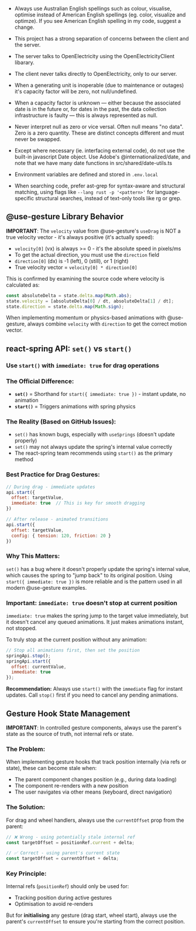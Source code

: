 - Always use Australian English spellings such as colour, visualise, optimise instead of American English spellings (eg. color, visualize and optimze). If you see American English spelling in my code, suggest a change.

- This project has a strong separation of concerns between the client and the server.
- The server talks to OpenElectricity using the OpenElectricityClient libarary.
- The client never talks directly to OpenElectricity, only to our server.

- When a generating unit is inoperable (due to maintenance or outages) it's capacity factor will be zero, not null/undefined.
- When a capacity factor is unknown — either because the associated date is in the future or, for dates in the past, the data collection infrastructure is faulty — this is always represented as null.

- Never interpret null as zero or vice versal. Often null means "no data". Zero is a zero quantity. These are distinct concepts different and must never be swapped.

- Except where necessary (ie. interfacing external code), do not use the built-in javascript Date object. Use Adobe's @internationalized/date, and note that we have many date functions in src/shared/date-utils.ts

- Environment variables are defined and stored in `.env.local`

- When searching code, prefer ast-grep for syntax-aware and structural matching, using flags like `--lang rust -p '<pattern>'` for language-specific structural searches, instead of text-only tools like rg or grep.

## @use-gesture Library Behavior

**IMPORTANT**: The `velocity` value from @use-gesture's `useDrag` is NOT a true velocity vector - it's always positive (it's actually speed):
- `velocity[0]` (vx) is always >= 0 - it's the absolute speed in pixels/ms
- To get the actual direction, you must use the `direction` field
- `direction[0]` (dx) is -1 (left), 0 (still), or 1 (right)
- True velocity vector = `velocity[0] * direction[0]`

This is confirmed by examining the source code where velocity is calculated as:
```javascript
const absoluteDelta = state.delta.map(Math.abs);
state.velocity = [absoluteDelta[0] / dt, absoluteDelta[1] / dt];
state.direction = state.delta.map(Math.sign);
```

When implementing momentum or physics-based animations with @use-gesture, always combine `velocity` with `direction` to get the correct motion vector.

## react-spring API: `set()` vs `start()`

### Use `start()` with `immediate: true` for drag operations

### The Official Difference:
- **`set()`** = Shorthand for `start({ immediate: true })` - instant update, no animation
- **`start()`** = Triggers animations with spring physics

### The Reality (Based on GitHub Issues):
- `set()` has known bugs, especially with `useSprings` (doesn't update properly)
- `set()` may not always update the spring's internal value correctly
- The react-spring team recommends using `start()` as the primary method

### Best Practice for Drag Gestures:
```javascript
// During drag - immediate updates
api.start({ 
  offset: targetValue, 
  immediate: true  // This is key for smooth dragging
})

// After release - animated transitions
api.start({ 
  offset: targetValue,
  config: { tension: 120, friction: 20 }
})
```

### Why This Matters:
`set()` has a bug where it doesn't properly update the spring's internal value, which causes the spring to "jump back" to its original position. Using `start({ immediate: true })` is more reliable and is the pattern used in all modern @use-gesture examples.

### Important: `immediate: true` doesn't stop at current position
`immediate: true` makes the spring jump to the target value immediately, but it doesn't cancel any queued animations. It just makes animations instant, not stopped.

To truly stop at the current position without any animation:
```javascript
// Stop all animations first, then set the position
springApi.stop();
springApi.start({
  offset: currentValue,
  immediate: true
});
```

**Recommendation:** Always use `start()` with the `immediate` flag for instant updates. Call `stop()` first if you need to cancel any pending animations.

## Gesture Hook State Management

**IMPORTANT**: In controlled gesture components, always use the parent's state as the source of truth, not internal refs or state.

### The Problem:
When implementing gesture hooks that track position internally (via refs or state), these can become stale when:
- The parent component changes position (e.g., during data loading)
- The component re-renders with a new position
- The user navigates via other means (keyboard, direct navigation)

### The Solution:
For drag and wheel handlers, always use the `currentOffset` prop from the parent:
```javascript
// ❌ Wrong - using potentially stale internal ref
const targetOffset = positionRef.current + delta;

// ✅ Correct - using parent's current state
const targetOffset = currentOffset + delta;
```

### Key Principle:
Internal refs (`positionRef`) should only be used for:
- Tracking position during active gestures
- Optimisation to avoid re-renders

But for **initialising** any gesture (drag start, wheel start), always use the parent's `currentOffset` to ensure you're starting from the correct position.
